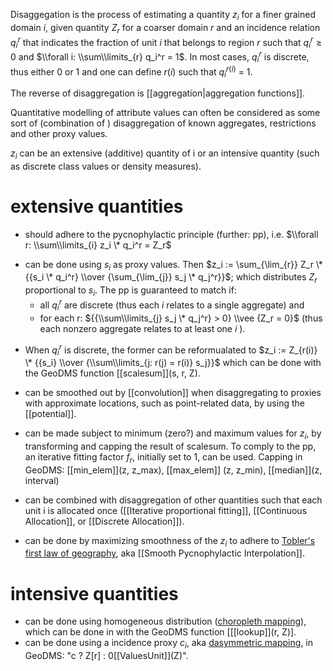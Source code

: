 Disaggegation is the process of estimating a quantity *z*<sub>*i*</sub> for a finer grained domain *i*, given quantity *Z*<sub>*r*</sub> for a
coarser domain *r* and an incidence relation *q*<sub>*i*</sub><sup>*r*</sup> that indicates the fraction of unit *i* that belongs to region *r* such that *q*<sub>*i*</sub><sup>*r*</sup> ≥ 0 and $\\forall i: \\sum\\limits_{r}  q_i^r = 1$. In most cases, *q*<sub>*i*</sub><sup>*r*</sup> is discrete, thus either 0 or 1 and one can define *r*(*i*) such that *q*<sub>*i*</sub><sup>*r*(*i*)</sup> = 1.

The reverse of disaggregation is [[aggregation|aggregation functions]].

Quantitative modelling of attribute values can often be considered as some sort of (combination of ) disaggregation of known aggregates, restrictions and other proxy values.

*z*<sub>*i*</sub> can be an extensive (additive) quantity of i or an intensive quantity (such as discrete class values or density measures).

# extensive quantities

-   should adhere to the pycnophylactic principle (further: pp), i.e.
    $\\forall r: \\sum\\limits_{i} z_i \* q_i^r = Z_r$

<!-- -->

-   can be done using *s*<sub>*i*</sub> as proxy values. Then $z_i := \sum_{\lim_{r}} Z_r \* {{s_i \* q_i^r} \\over {\sum_{\lim_{j}}  s_j \* q_j^r}}$;
    which distributes *Z*<sub>*r*</sub> proportional to
    *s*<sub>*i*</sub>. The pp is guaranteed to match if:
    -   all *q*<sub>*i*</sub><sup>*r*</sup> are discrete (thus each *i* relates to a single aggregate) and 
    -   for each r:
        ${{\\sum\\limits_{j}  s_j \* q_j^r} > 0} \\vee {Z_r = 0}$ (thus each nonzero aggregate relates to at least one *i* ).

<!-- -->

-   When *q*<sub>*i*</sub><sup>*r*</sup> is discrete, the former can be reformualated to
    $z_i := Z_{r(i)} \* {{s_i} \\over {\\sum\\limits_{j: r(j) = r(i)} s_j}}$ which can be done with the GeoDMS function [[scalesum]](s, r, Z).

<!-- -->

-   can be smoothed out by [[convolution]] when disaggregating to proxies with approximate locations, such as point-related data, by using the [[potential]].

<!-- -->

-   can be made subject to minimum (zero?) and maximum values for *z*<sub>*i*</sub>, by transforming and capping the result of scalesum. To comply to the pp, an iterative fitting factor *f*<sub>*r*</sub>, initially set to 1, can be used. Capping in GeoDMS: [[min_elem]](z, z_max), [[max_elem]]
(z, z_min), [[median]](z, interval)

<!-- -->

-   can be combined with disaggregation of other quantities such that each unit i is allocated once ([[Iterative proportional fitting]], [[Continuous Allocation]], or [[Discrete Allocation]]).

<!-- -->

-   can be done by maximizing smoothness of the *z*<sub>*i*</sub> to adhere to [Tobler's first law of geography](http://en.wikipedia.org/wiki/Tobler's_first_law_of_geography), aka [[Smooth Pycnophylactic Interpolation]].

# intensive quantities

-   can be done using homogeneous distribution ([choropleth mapping](http://en.wikipedia.org/wiki/Choropleth_map)), which can be
    done in with the GeoDMS function [[[lookup]](r, Z)].
-   can be done using a incidence proxy *c*<sub>*i*</sub>, aka [dasymmetric mapping](http://en.wikipedia.org/wiki/Dasymetric_map),
    in GeoDMS: "c ? Z\[r\] : 0\[[ValuesUnit]](Z)\".